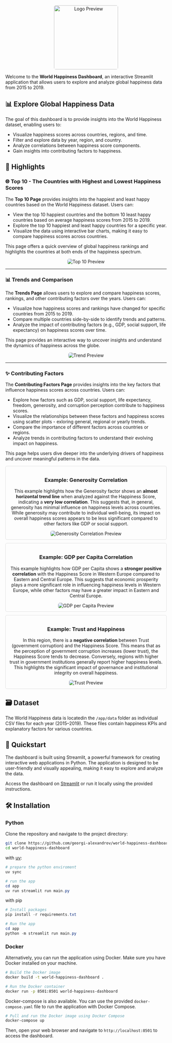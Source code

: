 <div style="text-align: center;">
  <img src="app/assets/logo.png" alt="Logo Preview" style="width: 200px; margin-top: 10px; border-radius: 5px;">
  <!-- <h1>🌍 World Happiness Dashboard</h1> -->
</div>

Welcome to the **World Happiness Dashboard**, an interactive Streamlit application that allows users to explore and analyze global happiness data from 2015 to 2019. 

## 📊 Explore Global Happiness Data

The goal of this dashboard is to provide insights into the World Happiness dataset, enabling users to:
- Visualize happiness scores across countries, regions, and time.
- Filter and explore data by year, region, and country.
- Analyze correlations between happiness score components.
- Gain insights into contributing factors to happiness.

## 🌟 Highlights

### 🌐 Top 10 - The Countries with Highest and Lowest Happiness Scores

The **Top 10 Page** provides insights into the happiest and least happy countries based on the World Happiness dataset. Users can:

- View the top 10 happiest countries and the bottom 10 least happy countries based on average happiness scores from 2015 to 2019.
- Explore the top 10 happiest and least happy countries for a specific year.
- Visualize the data using interactive bar charts, making it easy to compare happiness scores across countries.

This page offers a quick overview of global happiness rankings and highlights the countries at both ends of the happiness spectrum.

<div style="text-align: center;">
  <img src="images/Top_10.png" alt="Top 10 Preview" style="max-width: 100%; border-radius: 5px;">
</div>

---

### 📊 Trends and Comparison

The **Trends Page** allows users to explore and compare happiness scores, rankings, and other contributing factors over the years. Users can:

- Visualize how happiness scores and rankings have changed for specific countries from 2015 to 2019.
- Compare multiple countries side-by-side to identify trends and patterns.
- Analyze the impact of contributing factors (e.g., GDP, social support, life expectancy) on happiness scores over time.

This page provides an interactive way to uncover insights and understand the dynamics of happiness across the globe.

<div style="text-align: center;">
  <img src="images/Trend_and_comparison.png" alt="Trend Preview" style="max-width: 100%; border-radius: 5px;">
</div>

---

### ✨ Contributing Factors

The **Contributing Factors Page** provides insights into the key factors that influence happiness scores across countries. Users can:

- Explore how factors such as GDP, social support, life expectancy, freedom, generosity, and corruption perception contribute to happiness scores.
- Visualize the relationships between these factors and happiness scores using scatter plots - exloring general, regional or yearly trends.
- Compare the importance of different factors across countries or regions.
- Analyze trends in contributing factors to understand their evolving impact on happiness.

This page helps users dive deeper into the underlying drivers of happiness and uncover meaningful patterns in the data.

<div style="border: 1px solid #ddd; padding: 10px; margin: 10px 0; border-radius: 5px; text-align: center;">
  <h3>Example: Generosity Correlation</h3>
  <p>
    This example highlights how the Generosity factor shows an <strong>almost horizontal trend line</strong> when analyzed against the Happiness Score, indicating a <strong>very low correlation</strong>. 
    This suggests that, in general, generosity has minimal influence on happiness levels across countries. While generosity may contribute to individual well-being, its impact on overall happiness scores appears to be less significant compared to other factors like GDP or social support.
  </p>
  <img src="images/Generosity.png" alt="Generosity Correlation Preview" style="max-width: 100%; border-radius: 5px;">
</div>


<div style="border: 1px solid #ddd; padding: 10px; margin: 10px 0; border-radius: 5px; text-align: center;">
  <h3>Example: GDP per Capita Correlation</h3>
  <p>
    This example highlights how GDP per Capita shows a <strong>stronger positive correlation</strong> with the Happiness Score in Western Europe compared to Eastern and Central Europe. 
    This suggests that economic prosperity plays a more significant role in influencing happiness levels in Western Europe, while other factors may have a greater impact in Eastern and Central Europe.
  </p>
  <img src="images/GDP_per_Capita.png" alt="GDP per Capita Preview" style="max-width: 100%; border-radius: 5px;">
</div>

<div style="border: 1px solid #ddd; padding: 10px; margin: 10px 0; border-radius: 5px; text-align: center;">
  <h3>Example: Trust and Happiness</h3>
  <p>
    In this region, there is a <strong>negative correlation</strong> between Trust (government corruption) and the Happiness Score. 
    This means that as the perception of government corruption increases (lower trust), the Happiness Score tends to decrease. 
    Conversely, regions with higher trust in government institutions generally report higher happiness levels. 
    This highlights the significant impact of governance and institutional integrity on overall happiness.
  </p>
  <img src="images/Trust.png" alt="Trust Preview" style="max-width: 100%; border-radius: 5px;">
</div>

## 🗃️ Dataset

The World Happiness data is  locatedin the `/app/data` folder as individual CSV files for each year (2015–2019). These files contain happiness KPIs and explanatory factors for various countries.

## 🚀 Quickstart

The dashboard is built using Streamlit, a powerful framework for creating interactive web applications in Python. The application is designed to be user-friendly and visually appealing, making it easy to explore and analyze the data.

Access the dashboard on [Streamlit](https://share.streamlit.io/georgi-alexandrov/world-happiness-dashboard/app/main.py) or run it locally using the provided instructions.

## 🛠️ Installation

###  Python

Clone the repository and navigate to the project directory:

```bash
git clone https://github.com/georgi-alexandrov/world-happiness-dashboard
cd world-happiness-dashboard
```

with [uv](https://github.com/astral-sh/uv):

```powershell
# prepare the python enviroment
uv sync

# run the app
cd app
uv run streamlit run main.py
```

 with pip
```powershell
# Install packages
pip install -r requirements.txt

# Run the app
cd app
python -m streamlit run main.py
```

### Docker
Alternatively, you can run the application using Docker. Make sure you have Docker installed on your machine.

```bash
# Build the Docker image
docker build -t world-happiness-dashboard .

# Run the Docker container
docker run -p 8501:8501 world-happiness-dashboard
```

Docker-compose is also available. You can use the provided `docker-compose.yaml` file to run the application with Docker Compose.

```bash
# Pull and run the Docker image using Docker Compose
docker-compose up
```

Then, open your web browser and navigate to `http://localhost:8501` to access the dashboard.

